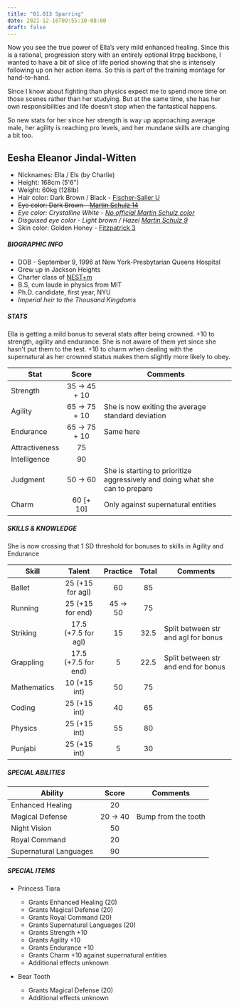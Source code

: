 ```yaml
---
title: "01.013 Sparring"
date: 2021-12-16T09:55:10-08:00
draft: false
---
```


Now you see the true power of Ella’s very mild enhanced healing. Since this is a rational, progression story with an entirely optional litrpg backbone, I wanted to have a bit of slice of life period showing that she is intensely following up on her action items. So this is part of the training montage for hand-to-hand.

Since I know about fighting than physics expect me to spend more time on those scenes rather than her studying. But at the same time, she has her own responsibilities and life doesn’t stop when the fantastical happens. 

So new stats for her since her strength is way up approaching average male, her agility is reaching pro levels, and her mundane skills are changing a bit too. 

## Eesha Eleanor Jindal-Witten

- Nicknames: Ella / Els (by Charlie)
- Height: 168cm (5'6")
- Weight: 60kg (128lb)
- Hair color: Dark Brown / Black - [Fischer-Saller U](https://en.wikipedia.org/wiki/Fischer%E2%80%93Saller_scale)
- ~~Eye color: Dark Brown - [Martin Schulz 14](https://en.wikipedia.org/wiki/Martin%E2%80%93Schultz_scale)~~
- *Eye color: Crystalline White - [No official Martin Schulz color](https://en.wikipedia.org/wiki/Martin%E2%80%93Schultz_scale)*
- *Disguised eye color - Light brown / Hazel [Martin Schulz 9](https://en.wikipedia.org/wiki/Martin%E2%80%93Schultz_scale)*
- Skin color: Golden Honey - [Fitzpatrick 3](https://en.wikipedia.org/wiki/Fitzpatrick_scale)

##### BIOGRAPHIC INFO

- DOB - September 9, 1996 at New York-Presbytarian Queens Hospital
- Grew up in Jackson Heights
- Charter class of [NEST+m](https://nestmk12.net/)
- B.S, cum laude in physics from MIT
- Ph.D. candidate, first year, NYU
- *Imperial heir to the Thousand Kingdoms*

##### STATS

Ella is getting a mild bonus to several stats after being crowned. +10 to strength, agility and endurance. She is not aware of them yet since she hasn't put them to the test. +10 to charm when dealing with the supernatural as her crowned status makes them slightly more likely to obey.

| Stat | Score | Comments |
| --- | :---: | --- |
| Strength | 35 &#8594; 45 + 10 |  |
| Agility | 65 &#8594; 75 + 10 | She is now exiting the average standard deviation  |
| Endurance | 65 &#8594; 75 + 10 | Same here |
| Attractiveness | 75 | |
| Intelligence | 90 | |
| Judgment | 50 &#8594; 60 | She is starting to prioritize aggressively and doing what she can to prepare |
| Charm | 60 [+ 10] | Only against supernatural entities |

##### SKILLS & KNOWLEDGE

She is now crossing that 1 SD threshold for bonuses to skills in Agility and Endurance

| Skill | Talent | Practice | Total | Comments |
| --- | :---: | :---: | :---: | ---|
| Ballet | 25 (+15 for agl) | 60 | 85 | |
| Running | 25 (+15 for end) | 45 &#8594; 50 | 75 | |
| Striking | 17.5 (+7.5 for agl) | 15 | 32.5 | Split between str and agl for bonus |
| Grappling | 17.5 (+7.5 for end) | 5 | 22.5 | Split between str and end for bonus |
| Mathematics | 10 (+15 int) | 50 | 75 | |
| Coding | 25 (+15 int) | 40 | 65 |
| Physics | 25 (+15 int) | 55 | 80 | |
| Punjabi | 25 (+15 int) | 5 | 30 | |

##### *SPECIAL ABILITIES*

| Ability | Score | Comments |
| --- | :---: | ---|
| Enhanced Healing | 20 | |
| Magical Defense | 20  &#8594; 40 | Bump from the tooth | 
| Night Vision | 50 | |
| Royal Command | 20 | |
| Supernatural Languages | 90 | |

##### *SPECIAL ITEMS*

* Princess Tiara
    * Grants Enhanced Healing (20)
    * Grants Magical Defense (20)
    * Grants Royal Command (20)
    * Grants Supernatural Languages (20)
    * Grants Strength +10
    * Grants Agility +10
    * Grants Endurance +10
    * Grants Charm +10 against supernatural entities
    * Additional effects unknown

* Bear Tooth
    * Grants Magical Defense (20)
    * Additional effects unknown